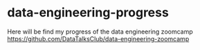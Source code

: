 # data-engineering-progress

Here will be find my progress of the data engineering zoomcamp 
https://github.com/DataTalksClub/data-engineering-zoomcamp
